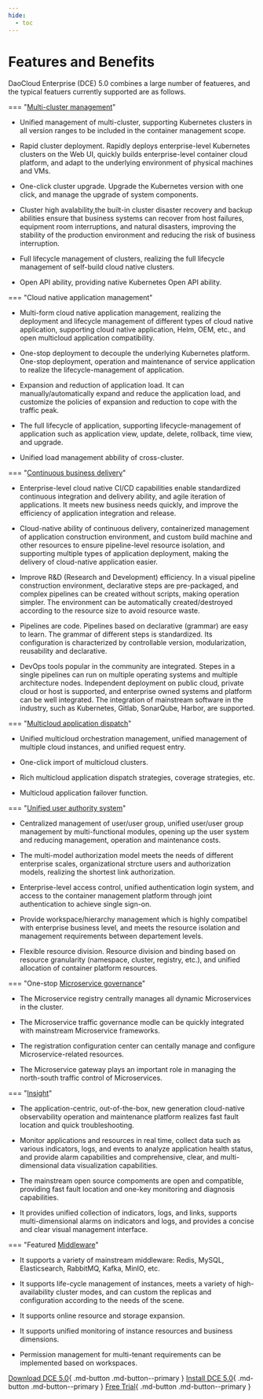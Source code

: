 ```yaml
---
hide:
  - toc
---
```


# Features and Benefits

DaoCloud Enterprise (DCE) 5.0 combines a large number of featueres, and the typical featuers currently supported are as follows. 

=== "[Multi-cluster management](../kpanda/03ProductBrief/WhatisKPanda.md)"

- Unified management of multi-cluster, supporting Kubernetes clusters in all version ranges to be included in the container management scope. 

- Rapid cluster deployment. Rapidly deploys enterprise-level Kubernetes clusters on the Web UI, quickly builds enterprise-level container cloud platform, and adapt to the underlying environment of physical machines and VMs. 

- One-click cluster upgrade. Upgrade the Kubernetes version with one click, and manage the upgrade of system components. 

- Cluster high avalability,the built-in cluster disaster recovery and backup abilities ensure that business systems can recover from host failures, equipment room interruptions, and natural disasters, improving the stability of the production environment and reducing the risk of business interruption.

- Full lifecycle management of clusters, realizing the full lifecycle management of self-build cloud native clusters. 

- Open API ability, providing native Kubernetes Open API ability. 

=== "Cloud native application management"

- Multi-form cloud native application management, realizing the deployment and lifecycle management of different types of cloud native application, supporting cloud native application, Helm, OEM, etc., and open multicloud application compatibility. 

- One-stop deployment to decouple the underlying Kubernetes platform. One-stop deployment, operation and maintenance of service application to realize the lifecycle-management of application. 

- Expansion and reduction of application load. It can manually/automatically expand and reduce the application load, and customize the policies of expansion and reduction to cope with the traffic peak. 

- The full lifecycle of application, supporting lifecycle-management of application such as application view, update, delete, rollback, time view, and upgrade. 

- Unified load management abbility of cross-cluster. 

=== "[Continuous business delivery](../amamba/01ProductBrief/WhatisAmamba.md)"

- Enterprise-level cloud native CI/CD capabilities enable standardized continuous integration and delivery ability, and agile iteration of applications. It meets new business needs quickly, and improve the efficiency of application integration and release. 

- Cloud-native ability of continuous delivery, containerized management of application construction environment, and custom build machine and other resources to ensure pipeline-level resource isolation, and supporting multiple types of application deployment, making the delivery of cloud-native application easier. 

- Improve R&D (Research and Development) efficiency. In a visual pipeline construction environment, declarative steps are pre-packaged, and complex pipelines can be created without scripts, making operation simpler. The environment can be automatically created/destroyed according to the resource size to avoid resource waste. 

- Pipelines are code. Pipelines based on declarative (grammar) are easy to learn. The grammar of different steps is standardized. Its configuration is characterized by controllable version, modularization, reusability and declarative. 

- DevOps tools popular in the community are integrated. Stepes in a single pipelines can run on multiple operating systems and multiple architecture nodes. Independent deployment on public cloud, private cloud or host is supported, and enterprise owned systems and platform can be well integrated. 
  The integration of mainstream software in the industry, such as Kubernetes, Gitlab, SonarQube, Harbor, are supported. 

=== "[Multicloud application dispatch](../kairship/01product/whatiskairship.md)"

- Unified multicloud orchestration management, unified management of multiple cloud instances, and unified request entry. 

- One-click import of multicloud clusters. 

- Rich multicloud application dispatch strategies, coverage strategies, etc. 

- Multicloud application failover function. 

=== "[Unified user authority system](../ghippo/01ProductBrief/WhatisGhippo.md)"

- Centralized management of user/user group, unified user/user group management by multi-functional modules, opening up the user system and reducing management, operation and maintenance costs. 

- The multi-model authorization model meets the needs of different enterprise scales, organizational strcture users and authorization models, realizing the shortest link authorization. 

- Enterprise-level access control, unified authentication login system, and access to the container management platform through joint authentication to achieve single sign-on. 

- Provide workspace/hierarchy management which is highly compatibel with enterprise business level, and meets the resource isolation and management requirements between departement levels.

- Flexible resource division. Resource division and binding based on resource granularity (namespace, cluster, registry, etc.), and unified allocation of container platform resources.

=== "One-stop [Microservice governance](../skoala/intro/features.md)"

- The Microservice registry centrally manages all dynamic Microservices in the cluster.

- The Microservice traffic governance modle can be quickly integrated with mainstream Microservice frameworks.

- The registration configuration center can centally manage and configure Microservice-related resources.

- The Microservice gateway plays an important role in managing the north-south traffic control of Microservices.

=== "[Insight](../insight/03ProductBrief/WhatisInsight.md)"

- The application-centric, out-of-the-box, new generation cloud-native observability operation and maintenance platform realizes fast fault location and quick troubleshooting.

- Monitor applications and resources in real time, collect data such as various indicators, logs, and events to analyze application health status, and provide alarm capabilities and comprehensive, clear, and multi-dimensional data visualization capabilities.

- The mainstream open source compoments are open and compatible, providing fast fault location and one-key monitoring and diagnosis capabilities. 

- It provides unified collection of indicators, logs, and links, supports multi-dimensional alarms on indicators and logs, and provides a concise and clear visual management interface.

=== "Featured [Middleware](../middleware/midware.md)"

- It supports a variety of mainstream middleware: Redis, MySQL, Elasticsearch, RabbitMQ, Kafka, MinIO, etc.

- It supports life-cycle management of instances, meets a variety of high-availability cluster modes, and can custom the replicas and configuration according to the needs of the scene.

- It supports online resource and storage expansion.

- It supports unified monitoring of instance resources and business dimensions.

- Permission management for multi-tenant requirements can be implemented based on workspaces.

[Download DCE 5.0](../download/dce5.md){ .md-button .md-button--primary }
[Install DCE 5.0](../install/intro.md){ .md-button .md-button--primary }
[Free Trial](license0.md){ .md-button .md-button--primary }